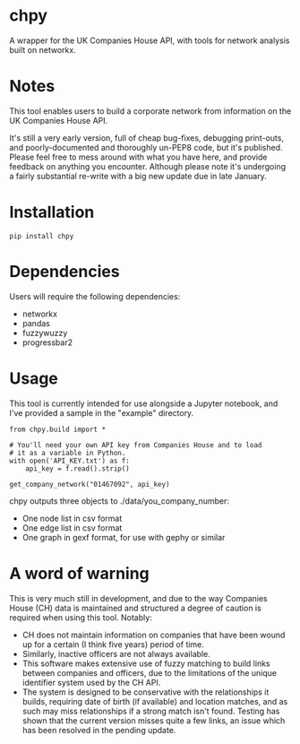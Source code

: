 # chpy
A wrapper for the UK Companies House API, with tools for network analysis built on networkx.

# Notes
This tool enables users to build a corporate network from information on the UK Companies House API.

It's still a very early version, full of cheap bug-fixes, debugging print-outs, and poorly-documented and thoroughly un-PEP8 code, but it's published. Please feel free to mess around with what you have here, and provide feedback on anything you encounter. Although please note it's undergoing a fairly substantial re-write with a big new update due in late January.

# Installation
```
pip install chpy
```

# Dependencies
Users will require the following dependencies:
- networkx
- pandas
- fuzzywuzzy
- progressbar2

# Usage
This tool is currently intended for use alongside a Jupyter notebook, and I've provided a sample in the "example" directory.

```
from chpy.build import *

# You'll need your own API key from Companies House and to load
# it as a variable in Python.
with open('API_KEY.txt') as f:
    api_key = f.read().strip()

get_company_network("01467092", api_key)
```

chpy outputs three objects to ./data/you_company_number:
- One node list in csv format
- One edge list in csv format
- One graph in gexf format, for use with gephy or similar

# A word of warning
This is very much still in development, and due to the way Companies House (CH) data is maintained and structured a degree of caution is required when using this tool. Notably:
- CH does not maintain information on companies that have been wound up for a certain (I think five years) period of time.
- Similarly, inactive officers are not always available.
- This software makes extensive use of fuzzy matching to build links between companies and officers, due to the limitations of the unique identifier system used by the CH API.
- The system is designed to be conservative with the relationships it builds, requiring date of birth (if available) and location matches, and as such may miss relationships if a strong match isn't found. Testing has shown that the current version misses quite a few links, an issue which has been resolved in the pending update.
